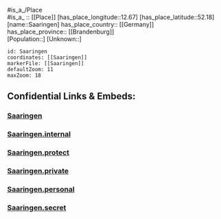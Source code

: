 ﻿---
location: [52.18,12.67] 
mapzoom: [7,12] 
mapmarker: city 
type: City
tags:
- geo/City


SpocWebEntityId: 33859
isDeleted: false
confidential: public

---
#is_a_/Place  
#is_a_ :: [[Place]] 
[has_place_longitude::12.67] 
[has_place_latitude::52.18] 
[name::Saaringen] 
has_place_country:: [[Germany]]  
has_place_province:: [[Brandenburg]]  
[Population::] 
[Unknown::] 


```leaflet
id: Saaringen
coordinates: [[Saaringen]] 
markerFile: [[Saaringen]] 
defaultZoom: 11 
maxZoom: 18
```


## Confidential Links & Embeds: 

### [Saaringen](/_public/Earth/Continent/Europe/Europe~Central/Germany/Germany~East/Brandenburg/counties~Brandenburg/Brandenburg~Havel/Saaringen.md) 

### [Saaringen.internal](/_internal/Earth/Continent/Europe/Europe~Central/Germany/Germany~East/Brandenburg/counties~Brandenburg/Brandenburg~Havel/Saaringen.internal.md) 

### [Saaringen.protect](/_protect/Earth/Continent/Europe/Europe~Central/Germany/Germany~East/Brandenburg/counties~Brandenburg/Brandenburg~Havel/Saaringen.protect.md) 

### [Saaringen.private](/_private/Earth/Continent/Europe/Europe~Central/Germany/Germany~East/Brandenburg/counties~Brandenburg/Brandenburg~Havel/Saaringen.private.md) 

### [Saaringen.personal](/_personal/Earth/Continent/Europe/Europe~Central/Germany/Germany~East/Brandenburg/counties~Brandenburg/Brandenburg~Havel/Saaringen.personal.md) 

### [Saaringen.secret](/_secret/Earth/Continent/Europe/Europe~Central/Germany/Germany~East/Brandenburg/counties~Brandenburg/Brandenburg~Havel/Saaringen.secret.md) 
